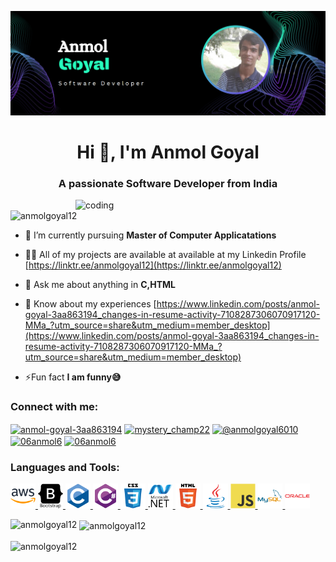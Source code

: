 ![logo](https://github.com/anmolgoyal12/anmolgoyal12/blob/main/banner.png)
<h1 align="center">Hi 👋, I'm Anmol Goyal</h1>
<h3 align="center">A passionate Software Developer from India</h3>

<img align="right" alt="coding" width="400" src="https://camo.githubusercontent.com/cae12fddd9d6982901d82580bdf321d81fb299141098ca1c2d4891870827bf17/68747470733a2f2f6d69726f2e6d656469756d2e636f6d2f6d61782f313336302f302a37513379765349765f7430696f4a2d5a2e676966">
<p align="left"> <img src="https://komarev.com/ghpvc/?username=anmolgoyal12&label=Profile%20views&color=0e75b6&style=flat" alt="anmolgoyal12" /> </p>

- 🌱 I’m currently pursuing **Master of Computer Applicatations**

- 👨‍💻 All of my projects are available at available at my Linkedin Profile [https://linktr.ee/anmolgoyal12](https://linktr.ee/anmolgoyal12)

- 💬 Ask me about anything in **C,HTML**

- 📄 Know about my experiences [https://www.linkedin.com/posts/anmol-goyal-3aa863194_changes-in-resume-activity-7108287306070917120-MMa_?utm_source=share&utm_medium=member_desktop](https://www.linkedin.com/posts/anmol-goyal-3aa863194_changes-in-resume-activity-7108287306070917120-MMa_?utm_source=share&utm_medium=member_desktop)

- ⚡Fun fact **I am funny😅**

<h3 align="left">Connect with me:</h3>
<p align="left">
<a href="https://linkedin.com/in/anmol-goyal-3aa863194" target="blank"><img align="center" src="https://raw.githubusercontent.com/rahuldkjain/github-profile-readme-generator/master/src/images/icons/Social/linked-in-alt.svg" alt="anmol-goyal-3aa863194" height="30" width="40" /></a>
<a href="https://instagram.com/mystery_champ22" target="blank"><img align="center" src="https://raw.githubusercontent.com/rahuldkjain/github-profile-readme-generator/master/src/images/icons/Social/instagram.svg" alt="mystery_champ22" height="30" width="40" /></a>
<a href="https://www.youtube.com/c/@anmolgoyal6010" target="blank"><img align="center" src="https://raw.githubusercontent.com/rahuldkjain/github-profile-readme-generator/master/src/images/icons/Social/youtube.svg" alt="@anmolgoyal6010" height="30" width="40" /></a>
<a href="https://www.hackerrank.com/06anmol6" target="blank"><img align="center" src="https://raw.githubusercontent.com/rahuldkjain/github-profile-readme-generator/master/src/images/icons/Social/hackerrank.svg" alt="06anmol6" height="30" width="40" /></a>
<a href="https://www.leetcode.com/06anmol6" target="blank"><img align="center" src="https://raw.githubusercontent.com/rahuldkjain/github-profile-readme-generator/master/src/images/icons/Social/leet-code.svg" alt="06anmol6" height="30" width="40" /></a>
</p>

<h3 align="left">Languages and Tools:</h3>
<p align="left"> <a href="https://aws.amazon.com" target="_blank" rel="noreferrer"> <img src="https://raw.githubusercontent.com/devicons/devicon/master/icons/amazonwebservices/amazonwebservices-original-wordmark.svg" alt="aws" width="40" height="40"/> </a> <a href="https://getbootstrap.com" target="_blank" rel="noreferrer"> <img src="https://raw.githubusercontent.com/devicons/devicon/master/icons/bootstrap/bootstrap-plain-wordmark.svg" alt="bootstrap" width="40" height="40"/> </a> <a href="https://www.cprogramming.com/" target="_blank" rel="noreferrer"> <img src="https://raw.githubusercontent.com/devicons/devicon/master/icons/c/c-original.svg" alt="c" width="40" height="40"/> </a> <a href="https://www.w3schools.com/cs/" target="_blank" rel="noreferrer"> <img src="https://raw.githubusercontent.com/devicons/devicon/master/icons/csharp/csharp-original.svg" alt="csharp" width="40" height="40"/> </a> <a href="https://www.w3schools.com/css/" target="_blank" rel="noreferrer"> <img src="https://raw.githubusercontent.com/devicons/devicon/master/icons/css3/css3-original-wordmark.svg" alt="css3" width="40" height="40"/> </a> <a href="https://dotnet.microsoft.com/" target="_blank" rel="noreferrer"> <img src="https://raw.githubusercontent.com/devicons/devicon/master/icons/dot-net/dot-net-original-wordmark.svg" alt="dotnet" width="40" height="40"/> </a> <a href="https://www.w3.org/html/" target="_blank" rel="noreferrer"> <img src="https://raw.githubusercontent.com/devicons/devicon/master/icons/html5/html5-original-wordmark.svg" alt="html5" width="40" height="40"/> </a> <a href="https://www.java.com" target="_blank" rel="noreferrer"> <img src="https://raw.githubusercontent.com/devicons/devicon/master/icons/java/java-original.svg" alt="java" width="40" height="40"/> </a> <a href="https://developer.mozilla.org/en-US/docs/Web/JavaScript" target="_blank" rel="noreferrer"> <img src="https://raw.githubusercontent.com/devicons/devicon/master/icons/javascript/javascript-original.svg" alt="javascript" width="40" height="40"/> </a> <a href="https://www.mysql.com/" target="_blank" rel="noreferrer"> <img src="https://raw.githubusercontent.com/devicons/devicon/master/icons/mysql/mysql-original-wordmark.svg" alt="mysql" width="40" height="40"/> </a> <a href="https://www.oracle.com/" target="_blank" rel="noreferrer"> <img src="https://raw.githubusercontent.com/devicons/devicon/master/icons/oracle/oracle-original.svg" alt="oracle" width="40" height="40"/> </a> </p>

<p><img align="left" src="https://github-readme-stats.vercel.app/api/top-langs?username=anmolgoyal12&show_icons=true&locale=en&layout=compact" alt="anmolgoyal12" /></p>

<p>&nbsp;<img align="center" src="https://github-readme-stats.vercel.app/api?username=anmolgoyal12&show_icons=true&locale=en" alt="anmolgoyal12" /></p>

<p><img align="center" src="https://github-readme-streak-stats.herokuapp.com/?user=anmolgoyal12&" alt="anmolgoyal12" /></p>
